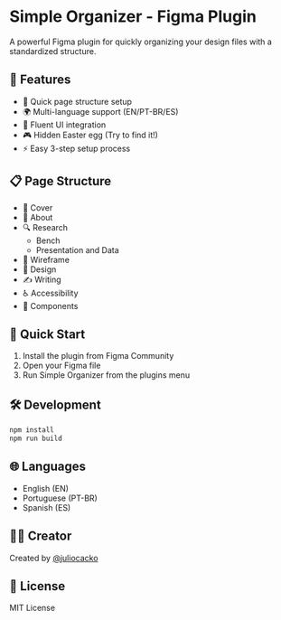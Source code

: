 # Simple Organizer - Figma Plugin

A powerful Figma plugin for quickly organizing your design files with a standardized structure.

## 🌟 Features

- 🎯 Quick page structure setup
- 🌍 Multi-language support (EN/PT-BR/ES)
- 🎨 Fluent UI integration
- 🎮 Hidden Easter egg (Try to find it!)
- ⚡ Easy 3-step setup process

## 📋 Page Structure

- 🌄 Cover
- 📕 About
- 🔍 Research
  - Bench
  - Presentation and Data
- 📃 Wireframe
- 🎨 Design
- ✍️ Writing
- ♿️ Accessibility
- 🧩 Components

## 🚀 Quick Start

1. Install the plugin from Figma Community
2. Open your Figma file
3. Run Simple Organizer from the plugins menu

## 🛠️ Development

```bash
npm install
npm run build
```

## 🌐 Languages

- English (EN)
- Portuguese (PT-BR)
- Spanish (ES)

## 👨‍💻 Creator

Created by [@juliocacko](https://www.figma.com/@juliocacko)

## 📝 License

MIT License
